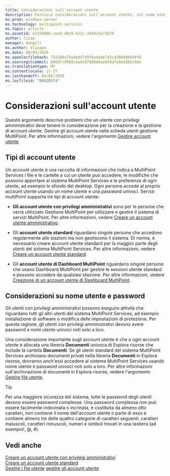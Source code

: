 ```yaml
---
title: Considerazioni sull'account utente
description: Fornisce considerazioni sull'account utente, sul nome utente e sulla password per servizi MultiPoint
ms.prod: windows-server
ms.technology: multipoint-services
ms.topic: article
ms.assetid: e225900b-cee9-48c9-b21c-394dc5e72b78
author: lizap
manager: dongill
ms.author: elizapo
ms.date: 08/04/2016
ms.openlocfilehash: 732100a79adbdd7d9fbe4ade742c43084d6b54f6
ms.sourcegitcommit: b00d7c8968c4adc8f699dbee694afe6ed36bc9de
ms.translationtype: MT
ms.contentlocale: it-IT
ms.lasthandoff: 04/08/2020
ms.locfileid: "80820574"
---
```

# <a name="user-account-considerations"></a>Considerazioni sull'account utente
Questo argomento descrive problemi che un utente con privilegi amministrativi deve tenere in considerazione per la creazione e la gestione di account utente. Gestire gli account utente nella scheda utenti gestione MultiPoint. Per altre informazioni, vedere l'argomento [Gestire account utente](Manage-User-Accounts.md).  
  
## <a name="user-account-types"></a>Tipi di account utente  
Un account utente è una raccolta di informazioni che indica a MultiPoint Services i file e le cartelle a cui un utente può accedere, le modifiche che possono apportare al sistema MultiPoint Services e le preferenze di ogni utente, ad esempio lo sfondo del desktop. Ogni persona accede al proprio account utente usando un nome utente e una password univoci. Servizi multiPoint supporta tre tipi di account utente:  
  
-   **Gli account utente con privilegi amministrativi** sono per le persone che verrà utilizzato Gestione MultiPoint per utilizzare e gestire il sistema di servizi MultiPoint. Per altre informazioni, vedere [Creare un account utente amministrativo](Create-an-Administrative-User-Account.md).  
  
-   Gli **account utente standard** riguardano singole persone che accedono regolarmente alle stazioni ma non gestiscono il sistema. Di norma, è necessario creare account utente standard per la maggior parte degli utenti del sistema MultiPoint Services. Per altre informazioni, vedere [Creare un account utente standard](Create-a-Standard-User-Account.md).  
  
-   Gli **account utente di Dashboard MultiPoint** riguardano singole persone che usano Dashboard MultiPoint per gestire le sessioni utente standard e possono accedere da qualsiasi stazione. Per altre informazioni, vedere [Creazione di un account utente di Dashboard MultiPoint](Create-a-MultiPoint-Dashboard-User-Account.md).  
  
## <a name="user-name-and-password-considerations"></a>Considerazioni su nome utente e password  
Gli utenti con privilegi amministrativi possono eseguire attività che riguardano tutti gli altri utenti del sistema MultiPoint Services, ad esempio installazione di software o modifica delle impostazioni di protezione. Per questa ragione, gli utenti con privilegi amministrativi devono avere password e nomi utente univoci noti solo a loro.  
  
Una considerazione importante sugli account utente è che a ogni account utente è allocata una libreria **Documenti** univoca di Esplora risorse che include la cartella **Documenti**. Se gli utenti standard del sistema MultiPoint Services archiviano documenti privati nella libreria **Documenti** in Esplora risorse, dovranno anch'essi accedere al sistema MultiPoint Services usando nome utente e password univoci noti solo a loro. Per altre informazioni sull'archiviazione di documenti in Esplora risorse, vedere l'argomento [Gestire file utente](Manage-User-Files.md).  
  
> [!TIP]  
> Per una maggiore sicurezza del sistema, tutte le password degli utenti devono essere password complesse. Una password complessa non può essere facilmente indovinata o incrinata, è costituita da almeno otto caratteri, non contiene il nome dell'account utente o parte di esso e contiene almeno tre delle quattro categorie di caratteri seguenti: caratteri maiuscoli, caratteri minuscoli, numeri e simboli trovati in una tastiera (ad esempio!, @, #).  
  
## <a name="see-also"></a>Vedi anche  
[Creare un account utente con privilegi amministrativi](Create-an-Administrative-User-Account.md)  
[Creare un account utente standard](Create-a-Standard-User-Account.md)  
[Gestire i file utente](Manage-User-Files.md)
[gestire gli account utente](Manage-User-Accounts.md)